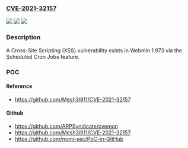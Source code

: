 ### [CVE-2021-32157](https://cve.mitre.org/cgi-bin/cvename.cgi?name=CVE-2021-32157)
![](https://img.shields.io/static/v1?label=Product&message=n%2Fa&color=blue)
![](https://img.shields.io/static/v1?label=Version&message=n%2Fa&color=blue)
![](https://img.shields.io/static/v1?label=Vulnerability&message=n%2Fa&color=brighgreen)

### Description

A Cross-Site Scripting (XSS) vulnerability exists in Webmin 1.973 via the Scheduled Cron Jobs feature.

### POC

#### Reference
- https://github.com/Mesh3l911/CVE-2021-32157

#### Github
- https://github.com/ARPSyndicate/cvemon
- https://github.com/Mesh3l911/CVE-2021-32157
- https://github.com/nomi-sec/PoC-in-GitHub

